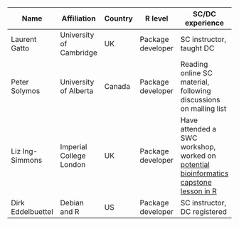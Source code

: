 | Name                  | Affiliation                | Country   | R level           | SC/DC experience         |
|-----------------------|----------------------------|-----------|-------------------|--------------------------|
| Laurent Gatto         | University of Cambridge    | UK        | Package developer | SC instructor, taught DC |
| Peter Solymos         | University of Alberta      | Canada    | Package developer | Reading online SC material, following discussions on mailing list |
| Liz Ing-Simmons       | Imperial College London    | UK        | Package developer | Have attended a SWC workshop, worked on [potential bioinformatics capstone lesson in R](https://github.com/liz-is/bc/commits/bioinfo-r-capstone)|
| Dirk Eddelbuettel     | Debian and R               | US        | Package developer | SC instructor, DC registered |
